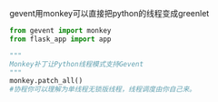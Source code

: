 gevent用monkey可以直接把python的线程变成greenlet

```python 
from gevent import monkey
from flask_app import app

"""
Monkey补丁让Python线程模式支持Gevent
"""
monkey.patch_all()
#协程你可以理解为单线程无锁版线程，线程调度由你自己来。
```
